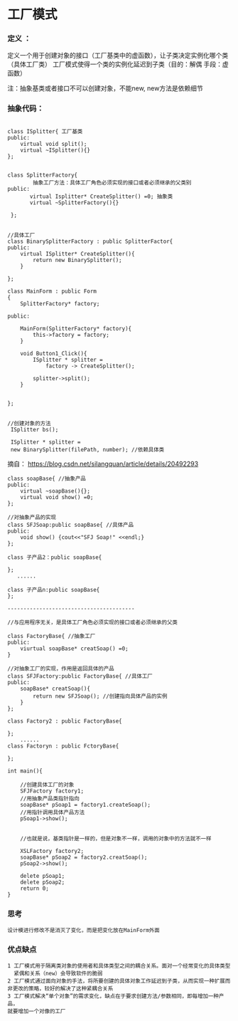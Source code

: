 # 工厂模式

### 定义 ：
定义一个用于创建对象的接口（工厂基类中的虚函数），让子类决定实例化哪个类（具体工厂类）
工厂模式使得一个类的实例化延迟到子类（目的：解偶 手段：虚函数）

注：抽象基类或者接口不可以创建对象，不能new, new方法是依赖细节

### 抽象代码：
```

class ISplitter{ 工厂基类
public:
	virtual void split();
	virtual ~ISplitter(){}
};


class SplitterFactory{  
	    抽象工厂方法：具体工厂角色必须实现的接口或者必须继承的父类别
public:
	   virtual Isplitter* CreateSplitter() =0; 抽象类
	   virtual ~SplitterFactory(){}
	   
 };


//具体工厂
class BinarySplitterFactory : public SplitterFactor{
public:
	virtual ISplitter* CreateSplitter(){
		return new BinarySplitter();
	}

};

class MainForm : public Form
{
	SplitterFactory* factory;
	
public:

	MainForm(SplitterFactory* factory){
		this->factory = factory;
	}
	
	void Button1_Click(){
		ISplitter * splitter =
			factory -> CreateSplitter();

		splitter->split();
	}


};


//创建对象的方法
 ISplitter bs();
 
 ISplitter * splitter =
 new BinarySplitter(filePath, number); //依赖具体类
```

摘自： https://blog.csdn.net/silangquan/article/details/20492293

```
class soapBase{ //抽象产品
public:
	virtual ~soapBase(){};
	virtual void show() =0;
};

//对抽象产品的实现
class SFJSoap:public soapBase{ //具体产品
public:
	void show() {cout<<"SFJ Soap!" <<endl;}
};

class 子产品2：public soapBase{

};
   ......

class 子产品n:public soapBase{
};

----------------------------------------

//与应用程序无关，是具体工厂角色必须实现的接口或者必须继承的父类

class FactoryBase{ //抽象工厂
public:
	viurtual soapBase* creatSoap() =0;
}

//对抽象工厂的实现，作用是返回具体的产品
class SFJFactory:public FactoryBase{ //具体工厂
public:
	soapBase* creatSoap(){
		return new SFJSoap(); //创建指向具体产品的实例
	}
};

class Factory2 : public FactoryBase{

};
    ......
class Factoryn : public FctoryBase{

};
 
int main(){

    //创建具体工厂的对象
	SFJFactory factory1;
	//用抽象产品类指针指向
	soapBase* pSoap1 = factory1.createSoap();
	//用指针调用具体产品方法
	pSoap1->show();


	//也就是说，基类指针是一样的，但是对象不一样，调用的对象中的方法就不一样

	XSLFactory factory2;
    soapBase* pSoap2 = factory2.creatSoap();
	pSoap2->show();

	delete pSoap1;
	delete pSoap2;
	return 0;
}

```

### 思考
    设计模进行修改不是消灭了变化，而是把变化放在MainForm外面

### 优点缺点
	1 工厂模式用于隔离类对象的使用者和具体类型之间的耦合关系。面对一个经常变化的具体类型
	  紧偶和关系（new）会导致软件的脆弱
	2 工厂模式通过面向对象的手法，将所要创建的具体对象工作延迟到子类，从而实现一种扩展而
	非更改的策略，较好的解决了这种紧耦合关系
	3 工厂模式解决“单个对象”的需求变化，缺点在于要求创建方法/参数相同，即每增加一种产品，
	就要增加一个对像的工厂

